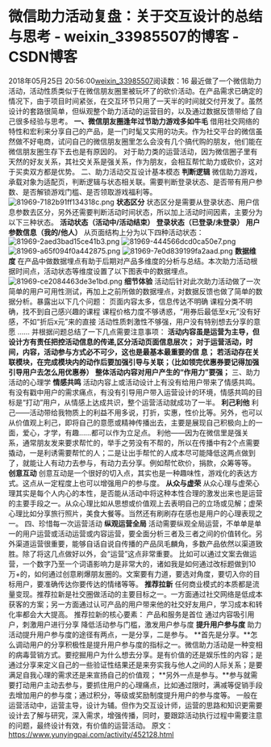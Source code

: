 # 微信助力活动复盘：关于交互设计的总结与思考 - weixin_33985507的博客 - CSDN博客
2018年05月25日 20:56:00[weixin_33985507](https://me.csdn.net/weixin_33985507)阅读数：16
最近做了一个微信助力活动，活动性质类似于在微信朋友圈里被玩坏了的砍价活动。在产品需求已确定的情况下，由于项目时间紧张，在交互环节只用了一天半的时间就交付开发了。虽然设计的套路很简单，但纵观整个助力活动的运营目的，以及通过数据反馈带给了自己很多经验与思考。
**一、微信朋友圈逢年过节助力游戏多如牛毛**
借用社交网络的特性和宏利来分享自己的产品，是一门时髦又实用的功夫。作为社交平台的微信虽然做不好电商，试问自己的微信朋友圈里怎么会没有几个搞代购的朋友，他们能在微信朋友圈生存下去也是有原因的。
对于助力类的运营活动，因为微信圈子里有天然的好友关系，其社交关系是强关系，作为朋友，会相互帮忙助力或砍价，这对于买卖双方都是优势。
二、助力活动交互设计基本模态
**判断逻辑**
微信助力游戏，承载对象为适配页，判断逻辑与状态相关联。需要判断登录状态、是否带有用户参数、是否解锁游戏门槛、是否领取游戏福利等。
![81969-7182b91ff134318c.png](https://upload-images.jianshu.io/upload_images/81969-7182b91ff134318c.png)
**状态区分**
状态区分是需要从登录状态、用户信息参数去区分，另外还需要判断活动时间状态，所以加上活动时间因素，主要分为以下三种状态。
**活动状态（活动中/活动结束）**
**登录状态（已登录/未登录）**
**用户参数信息（我的/他人）**
从页面结构上分为以下四种活动状态：
![81969-2aed3bad15ce41b3.png](https://upload-images.jianshu.io/upload_images/81969-2aed3bad15ce41b3.png)
![81969-444566dcd0ca50e7.png](https://upload-images.jianshu.io/upload_images/81969-444566dcd0ca50e7.png)
![81969-a65f094f0a442875.png](https://upload-images.jianshu.io/upload_images/81969-a65f094f0a442875.png)
![81969-7e0d839199fa2aad.png](https://upload-images.jianshu.io/upload_images/81969-7e0d839199fa2aad.png)
**数据维度**
在产品中做数据埋点有助于后期对产品多维度的分析与总结。本次助力活动根据时间点，活动状态等维度设置了以下图表中的数据埋点。
![81969-ce2084463de3e1bd.png](https://upload-images.jianshu.io/upload_images/81969-ce2084463de3e1bd.png)
**细节体验**
活动后针对此次助力活动做了一次简单的用户可用性测试，再加上之前所做的数据埋点，对数据反馈也做了简单的数据分析。暴露出以下几个问题：
页面内容太多，信息传达不明确
课程分类不明确，找不到自己感兴趣的课程
课程价格力度不够诱惑，“用券后最低至x元”没有好感，不如“折后x元”来的直接
活动性质刺激性不够强，用户没有特别想去分享的意愿
……
并根据问题总结了一下几点需要注意事项：
**活动内容虽是运营为主导，但设计方有责任把控活动信息的传递,区分活动页面信息层次；**
**对于运营活动，时间，内容，活动参与方式必不可少，这也是最基本最重要的信 息；**
**若活动存在关联模块，在完成模块内的动作后要加强引导与关联；（比如领完优惠券要记得加强引导用户去怎么用优惠券）**
**整体活动内容对用户产生的“作用力”要强；**
三、助力活动的心理学
**情感共鸣**
活动内容上或活动设计上有没有给用户带来了情感共鸣。有没有戳中用户的需求痛点，有没有引导用户带入运营设计的环境，情感共鸣的目标是“打动”用户，从情感上达成共识，整个运营活动就成功了一半。
**利己利他**
利己——活动带给我物质上的利益不用多说，打折，实惠，性价比等。另外，也可以从价值观上利己，即将自己的意愿或精神传播出去，主要是展现自己积极向上的一面，爱心，才学，有趣……都可以作为立足点。
利他——因为在微信里是强关系，通常朋友发来要求帮忙的，举手之劳没有不帮的，所以在传播中有2个点需要撬动，一是利诱需要帮忙的人；二是让出手帮忙的人成本尽可能降低这两点做到了，就能让人有动力去参与，有动力去分享。例如帮忙砍价，捐款，众筹等等。
**创意互动**
创意互动是一个很好的切入点，其实也是一种趣味性，游戏化的表达方式。这点从一定程度上也可以增强用户的参与度。
**从众与虚荣**
从众心理与虚荣心理其实是每个人内心的本性，是否能从活动中将这种本性合理的激发出来也是运营的主要手段之一。从众心理比如从思想或价值观上去表明自己的立场或见解；虚荣心理比如分享旅行照片，美食大餐等。当然还有刷刷存在感也是用户的心理表现之一。
四、珍惜每一次运营活动
**纵观运营全局**
活动需要纵观全局运营，不单单是单一的用户运营或活动运营或内容运营，要全面分析三者及三者之间的价值转化。另外渠道运营很重要，能够自话自说自传播的产品凤毛麟角，多数产品依然以渠道致胜。除了将这几点做好以外，会“运营”这点非常重要。
比如可以通过文案去做运营，一个数字乃至一个词语影响力是非常大的，诸如我是如何通过改标题做到10万+的，如何通过创意刷爆朋友圈的。文案要有力道，要选对角度，要切入你的目标用户，要准确传达你要传达的情绪等等。
**推荐拉新**
任何商业模式的本质都是流量变现。推荐拉新是社交圈做活动的主要目标之一。一方面通过社交网络是低成本获客的方案；另一方面通过认可产品的用户带来他的社交好友用户，学习成本和转化率都会大大提高。
推荐拉新的核心要素：
产品和服务是首位
通过内容吸引用户，刺激用户进行分享
降低活动参与门槛，激发用户参与度
**提升用户参与度**
助力活动提升用户参与度的途径有两点，一是分享，二是参与。
**首先是分享。**怎么调动用户的分享积极性是提升用户参与度的指标之一。微信助力活动是一种变相的病毒营销方式。要挖掘用户为什么想去分享。是有价值的还是娱乐性的内容；是通过分享来定义自己的一些验证性结果还是来夯实我与他人之间的人际关系；是要满足自我心理的需求还是来宣扬自己的价值观；
**另外一点是参与。**参与就需要打动用户主动去参与，要抓住用户的心理痛点，比如通过限时，满减等促销手段去增加用户的参与度；通过积分，等级或奖励制度提升用户的参与度等。
一般在运营活动中，运营主导，设计为辅。但作为交互设计师，运营的思路和知识更需要设计去了解与研究，深入需求，增强传播，同时，要跟踪活动执行过程中需要注意的问题，最终设计有效，有价值的运营活动。
原文：https://www.yunyingpai.com/activity/452128.html

